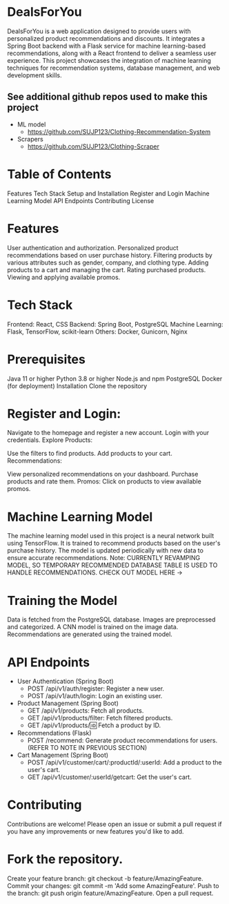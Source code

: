 # DealsForYou

DealsForYou is a web application designed to provide users with personalized product recommendations and discounts. It integrates a Spring Boot backend with a Flask service for machine learning-based recommendations, along with a React frontend to deliver a seamless user experience. This project showcases the integration of machine learning techniques for recommendation systems, database management, and web development skills.

## See additional github repos used to make this project
- ML model
  - https://github.com/SUJP123/Clothing-Recommendation-System
- Scrapers
  - https://github.com/SUJP123/Clothing-Scraper

# Table of Contents
Features
Tech Stack
Setup and Installation
Register and Login
Machine Learning Model
API Endpoints
Contributing
License

# Features
User authentication and authorization.
Personalized product recommendations based on user purchase history.
Filtering products by various attributes such as gender, company, and clothing type.
Adding products to a cart and managing the cart.
Rating purchased products.
Viewing and applying available promos.

# Tech Stack
Frontend: React, CSS
Backend: Spring Boot, PostgreSQL
Machine Learning: Flask, TensorFlow, scikit-learn
Others: Docker, Gunicorn, Nginx

# Prerequisites
Java 11 or higher
Python 3.8 or higher
Node.js and npm
PostgreSQL
Docker (for deployment)
Installation
Clone the repository

# Register and Login:

Navigate to the homepage and register a new account.
Login with your credentials.
Explore Products:

Use the filters to find products.
Add products to your cart.
Recommendations:

View personalized recommendations on your dashboard.
Purchase products and rate them.
Promos:
Click on products to view available promos.


# Machine Learning Model
The machine learning model used in this project is a neural network built using TensorFlow. It is trained to recommend products based on the user's purchase history. The model is updated periodically with new data to ensure accurate recommendations. Note: CURRENTLY REVAMPING MODEL, SO TEMPORARY RECOMMENDED DATABASE TABLE IS USED TO HANDLE RECOMMENDATIONS. CHECK OUT MODEL HERE -> 

# Training the Model
Data is fetched from the PostgreSQL database.
Images are preprocessed and categorized.
A CNN model is trained on the image data.
Recommendations are generated using the trained model.
# API Endpoints
- User Authentication (Spring Boot)
  - POST /api/v1/auth/register: Register a new user.
  - POST /api/v1/auth/login: Login an existing user.
- Product Management (Spring Boot)
  - GET /api/v1/products: Fetch all products.
  - GET /api/v1/products/filter: Fetch filtered products.
  - GET /api/v1/products/:id: Fetch a product by ID.
- Recommendations (Flask)
  - POST /recommend: Generate product recommendations for users. (REFER TO NOTE IN PREVIOUS SECTION)
- Cart Management (Spring Boot)
  - POST /api/v1/customer/cart/:productId/:userId: Add a product to the user's cart.
  - GET /api/v1/customer/:userId/getcart: Get the user's cart.

# Contributing
Contributions are welcome! Please open an issue or submit a pull request if you have any improvements or new features you'd like to add.

# Fork the repository.
Create your feature branch: git checkout -b feature/AmazingFeature.
Commit your changes: git commit -m 'Add some AmazingFeature'.
Push to the branch: git push origin feature/AmazingFeature.
Open a pull request.
